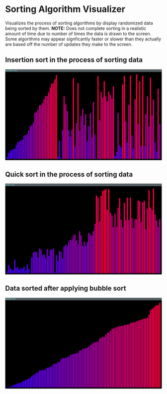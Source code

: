 # Sorting Algorithm Visualizer
Visualizes the process of sorting algorithms by display randomized data being sorted by them.
**NOTE:** Does not complete sorting in a realistic amount of time due to number of times the data is drawn to the screen. Some algorithms may appear signficantly faster or slower than they actually are based off the number of updates they make to the screen.

## Insertion sort in the process of sorting data
![Image of insertion sort](screenshots/insertion_sort.png)

## Quick sort in the process of sorting data
![Image of quick sort](screenshots/quick_sort.png)

## Data sorted after applying bubble sort
![Image of bubble sort](screenshots/bubble_sort.png)